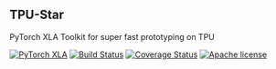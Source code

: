 ## TPU-Star 
PyTorch XLA Toolkit for super fast prototyping on TPU

[![PyTorch XLA](https://img.shields.io/badge/TPU-PyTorch/XLA-pink.svg)](https://github.com/pytorch/xla)
[![Build Status](https://api.travis-ci.com/shonenkov/TPU-Star.svg)](https://travis-ci.com/shonenkov/TPU-Star)
[![Coverage Status](https://codecov.io/gh/shonenkov/TPU-Star/branch/master/graphs/badge.svg)](https://codecov.io/gh/shonenkov/TPU-Star)
[![Apache license](https://img.shields.io/badge/License-Apache-blue.svg)](https://www.apache.org/licenses/LICENSE-2.0)
